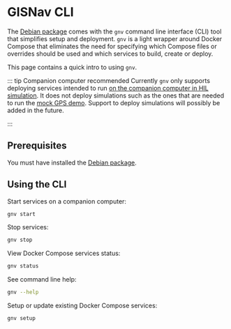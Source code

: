 # GISNav CLI

The [Debian package](/install-from-debian-package) comes with the `gnv` command line interface (CLI) tool that simplifies setup and deployment. `gnv` is a light wrapper around Docker Compose that eliminates the need for specifying which Compose files or overrides should be used and which services to build, create or deploy.

This page contains a quick intro to using `gnv`.

::: tip Companion computer recommended
Currently `gnv` only supports deploying services intended to run [on the companion computer in HIL simulation](/raspberry-pi-pixhawk). It does not deploy simulations such as the ones that are needed to run the [mock GPS demo](/README). Support to deploy simulations will possibly be added in the future.

:::

## Prerequisites

You must have installed the [Debian package](/install-from-debian-package).

## Using the CLI

Start services on a companion computer:

```bash
gnv start
```

Stop services:

```bash
gnv stop
```

View Docker Compose services status:

```bash
gnv status
```

See command line help:

```bash
gnv --help
```

Setup or update existing Docker Compose services:

```bash
gnv setup
```
